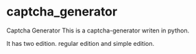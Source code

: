 # captcha_generator
Captcha Generator
This is a captcha-generator writen in python.

It has two edition.
regular edition and simple edition.
